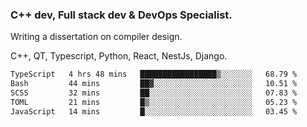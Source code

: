 <h3>C++ dev, Full stack dev & DevOps Specialist.</h3>
<p>Writing a dissertation on compiler design. <p>
<p>C++, QT, Typescript, Python, React, NestJs, Django.</p>

<!--START_SECTION:waka-->

```txt
TypeScript   4 hrs 48 mins   █████████████████▒░░░░░░░   68.79 %
Bash         44 mins         ██▓░░░░░░░░░░░░░░░░░░░░░░   10.51 %
SCSS         32 mins         ██░░░░░░░░░░░░░░░░░░░░░░░   07.83 %
TOML         21 mins         █▒░░░░░░░░░░░░░░░░░░░░░░░   05.23 %
JavaScript   14 mins         █░░░░░░░░░░░░░░░░░░░░░░░░   03.45 %
```

<!--END_SECTION:waka-->
